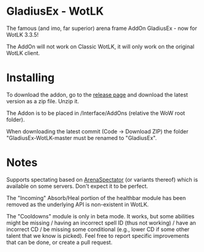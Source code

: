 # GladiusEx - WotLK

The famous (and imo, far superior) arena frame AddOn GladiusEx - now for WotLK 3.3.5!

The AddOn will not work on Classic WotLK, it will only work on the original WotLK client.

# Installing

To download the addon, go to the [release page](https://github.com/ManneN1/GladiusEx-WotLK/releases/) and download the latest version as a zip file. Unzip it.

The Addon is to be placed in /Interface/AddOns (relative the WoW root folder).

When downloading the latest commit (Code -> Download ZIP) the folder "GladiusEx-WotLK-master must be renamed to "GladiusEx".

# Notes

Supports spectating based on [ArenaSpectator](https://github.com/azerothcore/azerothcore-wotlk/blob/master/src/server/game/ArenaSpectator/ArenaSpectator.cpp) (or variants thereof) which is available on some servers. Don't expect it to be perfect.

The "Incoming" Absorb/Heal portion of the healthbar module has been removed as the underlying API is non-existent in WotLK.

The "Cooldowns" module is only in beta mode. It works, but some abilities might be missing / having an incorrect spell ID (thus not working) / have an incorrect CD / be missing some conditional (e.g., lower CD if some other talent that we know is picked). Feel free to report specific improvements that can be done, or create a pull request.

